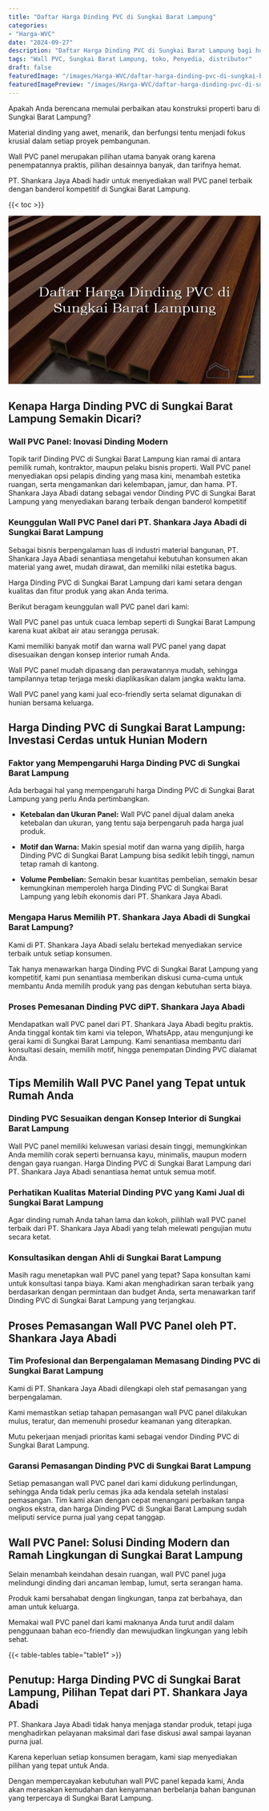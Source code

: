```yaml
---
title: "Daftar Harga Dinding PVC di Sungkai Barat Lampung"
categories:
- "Harga-WVC"
date: "2024-09-27"
description: "Daftar Harga Dinding PVC di Sungkai Barat Lampung bagi hunian, office, dan ritel. Produk unggulan, beragam motif, variasi warna elegan, beserta layanan penempatan dikerjakan oleh teknisi ahli serta kepastian resmi!|Servis penyediaan Dinding PVC di Sungkai Barat Lampung bagi keperluan hunian, perkantoran, atau ritel, beserta panel unggulan dan pemasangan oleh tenaga ahli ahli dan garansi resmi.|Alternatif Dinding PVC di Sungkai Barat Lampung yang terpercaya bagi tempat tinggal, perkantoran, dan toko, dengan panel terbaik dan pemasangan ditangani oleh teknisi ahli dan jaminan resmi.|Distribusi Dinding PVC di Sungkai Barat Lampung bagi hunian, office, serta ritel, beserta material berkualitas dan pemasangan dikerjakan oleh tim berpengalaman, disertai dengan jaminan resmi.}"
tags: "Wall PVC, Sungkai Barat Lampung, toko, Penyedia, distributor"
draft: false
featuredImage: "/images/Harga-WVC/daftar-harga-dinding-pvc-di-sungkai-barat-lampung.png"
featuredImagePreview: "/images/Harga-WVC/daftar-harga-dinding-pvc-di-sungkai-barat-lampung.png"
---
```


Apakah Anda berencana memulai perbaikan atau konstruksi properti baru di Sungkai Barat Lampung?

Material dinding yang awet, menarik, dan berfungsi tentu menjadi fokus krusial dalam setiap proyek pembangunan.

Wall PVC panel merupakan pilihan utama banyak orang karena penempatannya praktis, pilihan desainnya banyak, dan tarifnya hemat.

PT. Shankara Jaya Abadi hadir untuk menyediakan wall PVC panel terbaik dengan banderol kompetitif di Sungkai Barat Lampung.

{{< toc >}}

![Daftar Harga Dinding PVC di Sungkai Barat Lampung](/images/Harga-WVC/Daftar-Harga-Dinding-PVC-di-Sungkai-Barat-Lampung.png)


## Kenapa Harga Dinding PVC di Sungkai Barat Lampung Semakin Dicari?

### Wall PVC Panel: Inovasi Dinding Modern

Topik tarif Dinding PVC di Sungkai Barat Lampung kian ramai di antara pemilik rumah, kontraktor, maupun pelaku bisnis properti. Wall PVC panel menyediakan opsi pelapis dinding yang masa kini, menambah estetika ruangan, serta mengamankan dari kelembapan, jamur, dan hama. PT. Shankara Jaya Abadi datang sebagai vendor Dinding PVC di Sungkai Barat Lampung yang menyediakan barang terbaik dengan banderol kompetitif

### Keunggulan Wall PVC Panel dari PT. Shankara Jaya Abadi di Sungkai Barat Lampung

Sebagai bisnis berpengalaman luas di industri material bangunan, PT. Shankara Jaya Abadi senantiasa mengetahui kebutuhan konsumen akan material yang awet, mudah dirawat, dan memiliki nilai estetika bagus.

Harga Dinding PVC di Sungkai Barat Lampung dari kami setara dengan kualitas dan fitur produk yang akan Anda terima.

Berikut beragam keunggulan wall PVC panel dari kami:

Wall PVC panel pas untuk cuaca lembap seperti di Sungkai Barat Lampung karena kuat akibat air atau serangga perusak.

Kami memiliki banyak motif dan warna wall PVC panel yang dapat disesuaikan dengan konsep interior rumah Anda.

Wall PVC panel mudah dipasang dan perawatannya mudah, sehingga tampilannya tetap terjaga meski diaplikasikan dalam jangka waktu lama.

Wall PVC panel yang kami jual eco-friendly serta selamat digunakan di hunian bersama keluarga.

## Harga Dinding PVC di Sungkai Barat Lampung: Investasi Cerdas untuk Hunian Modern

### Faktor yang Mempengaruhi Harga Dinding PVC di Sungkai Barat Lampung

Ada berbagai hal yang mempengaruhi harga Dinding PVC di Sungkai Barat Lampung yang perlu Anda pertimbangkan.

- **Ketebalan dan Ukuran Panel:** Wall PVC panel dijual dalam aneka ketebalan dan ukuran, yang tentu saja berpengaruh pada harga jual produk.

- **Motif dan Warna:** Makin spesial motif dan warna yang dipilih, harga Dinding PVC di Sungkai Barat Lampung bisa sedikit lebih tinggi, namun tetap ramah di kantong.

- **Volume Pembelian:** Semakin besar kuantitas pembelian, semakin besar kemungkinan memperoleh harga Dinding PVC di Sungkai Barat Lampung yang lebih ekonomis dari PT. Shankara Jaya Abadi.

### Mengapa Harus Memilih PT. Shankara Jaya Abadi di Sungkai Barat Lampung?

Kami di PT. Shankara Jaya Abadi selalu bertekad menyediakan service terbaik untuk setiap konsumen.

Tak hanya menawarkan harga Dinding PVC di Sungkai Barat Lampung yang kompetitif, kami pun senantiasa memberikan diskusi cuma-cuma untuk membantu Anda memilih produk yang pas dengan kebutuhan serta biaya.

### Proses Pemesanan Dinding PVC diPT. Shankara Jaya Abadi

Mendapatkan wall PVC panel dari PT. Shankara Jaya Abadi begitu praktis. Anda tinggal kontak tim kami via telepon, WhatsApp, atau mengunjungi ke gerai kami di Sungkai Barat Lampung. Kami senantiasa membantu dari konsultasi desain, memilih motif, hingga penempatan Dinding PVC dialamat Anda.

## Tips Memilih Wall PVC Panel yang Tepat untuk Rumah Anda

### Dinding PVC Sesuaikan dengan Konsep Interior di Sungkai Barat Lampung

Wall PVC panel memiliki keluwesan variasi desain tinggi, memungkinkan Anda memilih corak seperti bernuansa kayu, minimalis, maupun modern dengan gaya ruangan. Harga Dinding PVC di Sungkai Barat Lampung dari PT. Shankara Jaya Abadi senantiasa hemat untuk semua motif.

### Perhatikan Kualitas Material Dinding PVC yang Kami Jual di Sungkai Barat Lampung

Agar dinding rumah Anda tahan lama dan kokoh, pilihlah wall PVC panel terbaik dari PT. Shankara Jaya Abadi yang telah melewati pengujian mutu secara ketat.

### Konsultasikan dengan Ahli di Sungkai Barat Lampung

Masih ragu menetapkan wall PVC panel yang tepat? Sapa konsultan kami untuk konsultasi tanpa biaya. Kami akan menghadirkan saran terbaik yang berdasarkan dengan permintaan dan budget Anda, serta menawarkan tarif Dinding PVC di Sungkai Barat Lampung yang terjangkau.

## Proses Pemasangan Wall PVC Panel oleh PT. Shankara Jaya Abadi

### Tim Profesional dan Berpengalaman Memasang Dinding PVC di Sungkai Barat Lampung

Kami di PT. Shankara Jaya Abadi dilengkapi oleh staf pemasangan yang berpengalaman.

Kami memastikan setiap tahapan pemasangan wall PVC panel dilakukan mulus, teratur, dan memenuhi prosedur keamanan yang diterapkan.

Mutu pekerjaan menjadi prioritas kami sebagai vendor Dinding PVC di Sungkai Barat Lampung.

### Garansi Pemasangan Dinding PVC di Sungkai Barat Lampung

Setiap pemasangan wall PVC panel dari kami didukung perlindungan, sehingga Anda tidak perlu cemas jika ada kendala setelah instalasi pemasangan. Tim kami akan dengan cepat menangani perbaikan tanpa ongkos ekstra, dan harga Dinding PVC di Sungkai Barat Lampung sudah meliputi service purna jual yang cepat tanggap.

## Wall PVC Panel: Solusi Dinding Modern dan Ramah Lingkungan di Sungkai Barat Lampung

Selain menambah keindahan desain ruangan, wall PVC panel juga melindungi dinding dari ancaman lembap, lumut, serta serangan hama.

Produk kami bersahabat dengan lingkungan, tanpa zat berbahaya, dan aman untuk keluarga.

Memakai wall PVC panel dari kami maknanya Anda turut andil dalam penggunaan bahan eco-friendly dan mewujudkan lingkungan yang lebih sehat.

{{< table-tables table="table1" >}}

## Penutup: Harga Dinding PVC di Sungkai Barat Lampung, Pilihan Tepat dari PT. Shankara Jaya Abadi

PT. Shankara Jaya Abadi tidak hanya menjaga standar produk, tetapi juga menghadirkan pelayanan maksimal dari fase diskusi awal sampai layanan purna jual.

Karena keperluan setiap konsumen beragam, kami siap menyediakan pilihan yang tepat untuk Anda.

Dengan mempercayakan kebutuhan wall PVC panel kepada kami, Anda akan merasakan kemudahan dan kenyamanan berbelanja bahan bangunan yang terpercaya di Sungkai Barat Lampung.

